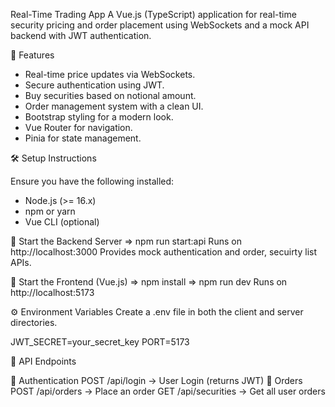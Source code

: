Real-Time Trading App
A Vue.js (TypeScript) application for real-time security pricing and order placement using WebSockets and a mock API backend with JWT authentication.

🚀 Features
* Real-time price updates via WebSockets.
* Secure authentication using JWT.
* Buy securities based on notional amount.
* Order management system with a clean UI.
* Bootstrap styling for a modern look.
* Vue Router for navigation.
* Pinia for state management.

🛠️ Setup Instructions

Ensure you have the following installed:

* Node.js (>= 16.x)
* npm or yarn
* Vue CLI (optional)

🔹 Start the Backend Server
=> npm run start:api
Runs on http://localhost:3000
Provides mock authentication and order, secuirty list APIs.

🔹 Start the Frontend (Vue.js)
=> npm install
=> npm run dev
Runs on http://localhost:5173

⚙️ Environment Variables
Create a .env file in both the client and server directories.

JWT_SECRET=your_secret_key
PORT=5173

🔌 API Endpoints

🔹 Authentication
POST /api/login → User Login (returns JWT)
🔹 Orders
POST /api/orders → Place an order
GET /api/securities → Get all user orders